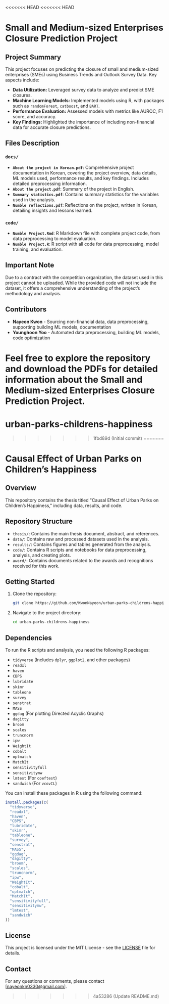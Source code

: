 <<<<<<< HEAD
<<<<<<< HEAD
# Small and Medium-sized Enterprises Closure Prediction Project

## Project Summary

This project focuses on predicting the closure of small and medium-sized enterprises (SMEs) using Business Trends and Outlook Survey Data. Key aspects include:

- **Data Utilization:** Leveraged survey data to analyze and predict SME closures.
- **Machine Learning Models:** Implemented models using R, with packages such as `randomForest`, `catboost`, and `BART`.
- **Performance Evaluation:** Assessed models with metrics like AUROC, F1 score, and accuracy.
- **Key Findings:** Highlighted the importance of including non-financial data for accurate closure predictions.

## Files Description

### `docs/`

- **`About the project in Korean.pdf`**: Comprehensive project documentation in Korean, covering the project overview, data details, ML models used, performance results, and key findings. Includes detailed preprocessing information.
- **`About the project.pdf`**: Summary of the project in English.
- **`Summary statistics.pdf`**: Contains summary statistics for the variables used in the analysis.
- **`Numble reflections.pdf`**: Reflections on the project, written in Korean, detailing insights and lessons learned.

### `code/`

- **`Numble Project.Rmd`**: R Markdown file with complete project code, from data preprocessing to model evaluation.
- **`Numble Project.R`**: R script with all code for data preprocessing, model training, and evaluation.

## Important Note

Due to a contract with the competition organization, the dataset used in this project cannot be uploaded. While the provided code will not include the dataset, it offers a comprehensive understanding of the project’s methodology and analysis.

## Contributors

- **Nayeon Kwon** - Sourcing non-financial data, data preprocessing, supporting building ML models, documentation
- **Younghoon Yoo** - Automated data preprocessing, building ML models, code optimization

Feel free to explore the repository and download the PDFs for detailed information about the Small and Medium-sized Enterprises Closure Prediction Project.
=======
# urban-parks-childrens-happiness
>>>>>>> 1fbd89d (Initial commit)
=======
# Causal Effect of Urban Parks on Children’s Happiness

## Overview
This repository contains the thesis titled "Causal Effect of Urban Parks on Children’s Happiness," including data, results, and code.

## Repository Structure
- `thesis/`: Contains the main thesis document, abstract, and references.
- `data/`: Contains raw and processed datasets used in the analysis.
- `results/`: Contains figures and tables generated from the analysis.
- `code/`: Contains R scripts and notebooks for data preprocessing, analysis, and creating plots.
- `award/`: Contains documents related to the awards and recognitions received for this work.

## Getting Started
1. Clone the repository:
    ```bash
    git clone https://github.com/KwonNayeon/urban-parks-childrens-happiness.git
    ```
2. Navigate to the project directory:
    ```bash
    cd urban-parks-childrens-happiness
    ```
## Dependencies

To run the R scripts and analysis, you need the following R packages:

- `tidyverse` (Includes `dplyr`, `ggplot2`, and other packages)
- `readxl`
- `haven`
- `CBPS`
- `lubridate`
- `skimr`
- `tableone`
- `survey`
- `senstrat`
- `MASS`
- `ggdag` (For plotting Directed Acyclic Graphs)
- `dagitty`
- `broom`
- `scales`
- `truncnorm`
- `ipw`
- `WeightIt`
- `cobalt`
- `optmatch`
- `MatchIt`
- `sensitivityfull`
- `sensitivitymw`
- `lmtest` (For `coeftest`)
- `sandwich` (For `vcovCL`)

You can install these packages in R using the following command:
```r
install.packages(c(
  "tidyverse", 
  "readxl", 
  "haven", 
  "CBPS", 
  "lubridate", 
  "skimr", 
  "tableone", 
  "survey", 
  "senstrat", 
  "MASS", 
  "ggdag", 
  "dagitty", 
  "broom", 
  "scales", 
  "truncnorm", 
  "ipw", 
  "WeightIt", 
  "cobalt", 
  "optmatch", 
  "MatchIt", 
  "sensitivityfull", 
  "sensitivitymw", 
  "lmtest", 
  "sandwich"
))
```

## License
This project is licensed under the MIT License - see the [LICENSE](LICENSE) file for details.

## Contact
For any questions or comments, please contact [nayeonkn0330@gmail.com].
>>>>>>> 4a53286 (Update README.md)
